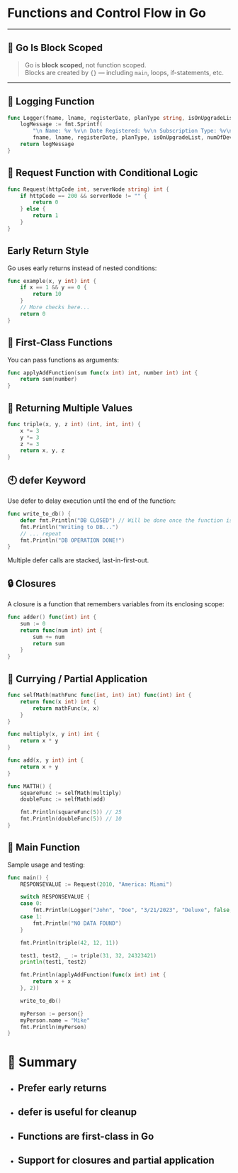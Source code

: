 # Functions and Control Flow in Go

---

## 🧠 Go Is Block Scoped

> Go is **block scoped**, not function scoped.  
Blocks are created by `{}` — including `main`, loops, if-statements, etc.

---

## 🔹 Logging Function

```go
func Logger(fname, lname, registerDate, planType string, isOnUpgradeList bool, numOfDevices, numOfRelatives int) string {
	logMessage := fmt.Sprintf(
		"\n Name: %v %v\n Date Registered: %v\n Subscription Type: %v\n OnUpgradeList: %v\n Number of Devices: %v\n Number of Relatives: %v\n",
		fname, lname, registerDate, planType, isOnUpgradeList, numOfDevices, numOfRelatives)
	return logMessage
}
```

## 🔁 Request Function with Conditional Logic

```go
func Request(httpCode int, serverNode string) int {
	if httpCode == 200 && serverNode != "" {
		return 0
	} else {
		return 1
	}
}
```
## Early Return Style
Go uses early returns instead of nested conditions:
```go
func example(x, y int) int {
	if x == 1 && y == 0 {
		return 10
	}
	// More checks here...
	return 0
}
```
## 🧩 First-Class Functions

You can pass functions as arguments:
```go
func applyAddFunction(sum func(x int) int, number int) int {
	return sum(number)
}
```
## 🔁 Returning Multiple Values
```go
func triple(x, y, z int) (int, int, int) {
	x *= 3
	y *= 3
	z *= 3
	return x, y, z
}
```
## 🕙 defer Keyword
Use defer to delay execution until the end of the function:
```go
func write_to_db() {
	defer fmt.Println("DB CLOSED") // Will be done once the function is over, returns something etc, 
	fmt.Println("Writing to DB...")
	// ... repeat
	fmt.Println("DB OPERATION DONE!") 
}
```
Multiple defer calls are stacked, last-in-first-out.
## 🔒 Closures
A closure is a function that remembers variables from its enclosing scope:
```go
func adder() func(int) int {
	sum := 0
	return func(num int) int {
		sum += num
		return sum
	}
}
```
## 🧠 Currying / Partial Application
```go
func selfMath(mathFunc func(int, int) int) func(int) int {
	return func(x int) int {
		return mathFunc(x, x)
	}
}

func multiply(x, y int) int {
	return x * y
}

func add(x, y int) int {
	return x + y
}

func MATTH() {
	squareFunc := selfMath(multiply)
	doubleFunc := selfMath(add)

	fmt.Println(squareFunc(5)) // 25
	fmt.Println(doubleFunc(5)) // 10
}
```
## 🧪 Main Function

Sample usage and testing:
```go
func main() {
	RESPONSEVALUE := Request(2010, "America: Miami")

	switch RESPONSEVALUE {
	case 0:
		fmt.Println(Logger("John", "Doe", "3/21/2023", "Deluxe", false, 6, 2))
	case 1:
		fmt.Println("NO DATA FOUND")
	}

	fmt.Println(triple(42, 12, 11))

	test1, test2, _ := triple(31, 32, 24323421)
	println(test1, test2)

	fmt.Println(applyAddFunction(func(x int) int {
		return x + x
	}, 2))

	write_to_db()

	myPerson := person{}
	myPerson.name = "Mike"
	fmt.Println(myPerson)
}
```
# 🏁 Summary
- ## Prefer early returns

- ## defer is useful for cleanup

- ## Functions are first-class in Go

- ## Support for closures and partial application
